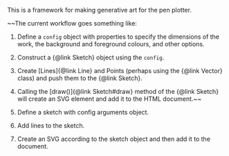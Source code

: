 This is a framework for making generative art for the pen plotter.

~~The current workflow goes something like:

1. Define a `config` object with properties to specify the dimensions of the work, the background and foreground colours, and other options.
2. Construct a {@link Sketch} object using the `config`.
3. Create [Lines]{@link Line} and Points (perhaps using the {@link Vector} class) and push them to the {@link Sketch}.
4. Calling the [draw()]{@link Sketch#draw} method of the {@link Sketch} will create an SVG element and add it to the HTML document.~~



1. Define a sketch with config arguments object.
2. Add lines to the sketch.
3. Create an SVG according to the sketch object and then add it to the document.